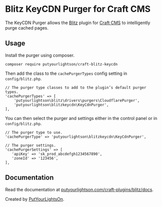 # Blitz KeyCDN Purger for Craft CMS

The KeyCDN Purger allows the [Blitz](https://putyourlightson.com/craft-plugins/blitz) plugin for [Craft CMS](https://craftcms.com/) to intelligently purge cached pages.

## Usage

Install the purger using composer.

```
composer require putyourlightson/craft-blitz-keycdn
```

Then add the class to the `cachePurgerTypes` config setting in `config/blitz.php`.

```
// The purger type classes to add to the plugin’s default purger types.
'cachePurgerTypes' => [
    'putyourlightson\blitz\drivers\purgers\CloudflarePurger',
    'putyourlightson\blitzkeycdn\KeyCdnPurger',
],
```

You can then select the purger and settings either in the control panel or in `config/blitz.php`.

```
// The purger type to use.
'cachePurgerType' => 'putyourlightson\blitzkeycdn\KeyCdnPurger',

// The purger settings.
'cachePurgerSettings' => [
   'apiKey' => 'sk_prod_abcdefgh1234567890',
   'zoneId' => '123456',
],
```

## Documentation

Read the documentation at [putyourlightson.com/craft-plugins/blitz/docs](https://putyourlightson.com/craft-plugins/blitz/docs#/?id=custom-reverse-proxy-purgers).

Created by [PutYourLightsOn](https://putyourlightson.com/).
